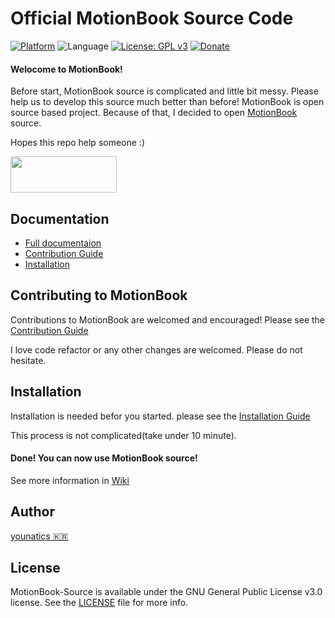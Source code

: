 # Official MotionBook Source Code 

[![Platform](http://img.shields.io/badge/platform-ios-green.svg?style=flat
)](https://developer.apple.com/iphone/index.action)
![Language](https://img.shields.io/badge/language-Swift-brightgreen.svg?style=flat)
[![License: GPL v3](https://img.shields.io/badge/License-GPL%20v3-blue.svg)](https://www.gnu.org/licenses/gpl-3.0)
[![Donate](https://img.shields.io/badge/Donate-PayPal-green.svg)](https://www.paypal.com/cgi-bin/webscr?cmd=_s-xclick&hosted_button_id=PAKBM2K9YU6QN)

#### Welocome to MotionBook!
Before start, MotionBook source is complicated and little bit messy. Please help us to develop this source much better than before! 
MotionBook is open source based project. Because of that, I decided to open [MotionBook](https://appsto.re/kr/8yv1hb.i) source.

Hopes this repo help someone :)

<a href="https://appsto.re/kr/8yv1hb.i" > <img src="https://raw.githubusercontent.com/younatics/MotionBook/master/Images/appstore.png" width="170" height="58"></a>

## Documentation
- [Full documentaion](https://github.com/younatics/MotionBook-Source/wiki)
- [Contribution Guide](https://github.com/younatics/MotionBook-Source/wiki/Contribution-Guide)
- [Installation](https://github.com/younatics/MotionBook-Source/wiki/Installation)

## Contributing to MotionBook
Contributions to MotionBook are welcomed and encouraged! Please see the [Contribution Guide](https://github.com/younatics/MotionBook-Source/wiki/Contribution-Guide)

I love code refactor or any other changes are welcomed. Please do not hesitate.

## Installation
Installation is needed befor you started. please see the [Installation Guide](https://github.com/younatics/MotionBook-Source/wiki/Installation)

This process is not complicated(take under 10 minute). 


#### Done! You can now use MotionBook source!
See more information in [Wiki](https://github.com/younatics/MotionBook-Source/wiki)

## Author
[younatics 🇰🇷](http://younatics.github.io)

## License
MotionBook-Source is available under the GNU General Public License v3.0 license. See the [LICENSE](LICENSE) file for more info.
